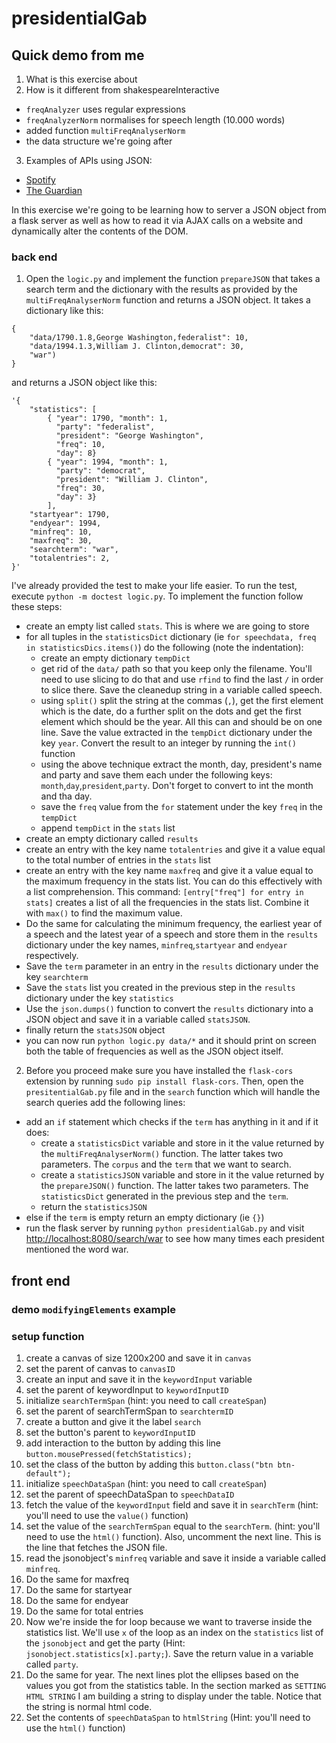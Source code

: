# presidentialGab

## **Quick demo from me**
1. What is this exercise about
2. How is it different from shakespeareInteractive
  * `freqAnalyzer` uses regular expressions
  * `freqAnalyzerNorm` normalises for speech length (10.000 words)
  * added function `multiFreqAnalyserNorm`
  * the data structure we're going after
3. Examples of APIs using JSON:
  * [Spotify](https://developer.spotify.com/web-api/console/)
  * [The Guardian](http://open-platform.theguardian.com/)

In this exercise we're going to be learning how to server a JSON object from a flask server as well as how to read it via AJAX calls on a website and dynamically alter the contents of the DOM.

### back end
1. Open the `logic.py` and implement the function `prepareJSON` that takes a search term and the dictionary with the results as provided by the `multiFreqAnalyserNorm` function and returns a JSON object. It takes a dictionary like this:
```
{
	"data/1790.1.8,George Washington,federalist": 10,
	"data/1994.1.3,William J. Clinton,democrat": 30,
	"war")
}
```
and returns a JSON object like this:
```
'{
	"statistics": [
		{ "year": 1790, "month": 1,
		  "party": "federalist",
		  "president": "George Washington",
		  "freq": 10,
		  "day": 8}
		{ "year": 1994, "month": 1,
		  "party": "democrat",
		  "president": "William J. Clinton",
		  "freq": 30,
		  "day": 3}
		],
	"startyear": 1790,
	"endyear": 1994,
	"minfreq": 10,
	"maxfreq": 30,
	"searchterm": "war",
	"totalentries": 2,
}'
```
I've already provided the test to make your life easier. To run the test, execute `python -m doctest logic.py`. To implement the function follow these steps:
  * create an empty list called `stats`. This is where we are going to store
  * for all tuples in the `statisticsDict` dictionary  (ie `for speechdata, freq in statisticsDics.items()`) do the following (note the indentation):
    * create an empty dictionary `tempDict`
    * get rid of the `data/` path so that you keep only the filename. You'll need to use slicing to do that and use `rfind` to find the last `/` in order to slice there. Save the cleanedup string in a variable called speech.
    * using `split()` split the string at the commas (`,`), get the first element which is the date, do a further split on the dots and get the first element which should be the year. All this can and should be on one line. Save the value extracted in the `tempDict` dictionary under the key `year`. Convert the result to an integer by running the `int()` function
    * using the above technique extract the month, day, president's name and party and save them each under the following keys: `month`,`day`,`president`,`party`. Don't forget to convert to int the month and tha day.
    * save the `freq` value from the `for` statement under the key `freq` in the `tempDict`
    * append `tempDict` in the `stats` list
  * create an empty dictionary called `results`
  * create an entry with the key name `totalentries` and give it a value equal to the total number of entries in the `stats` list
  * create an entry with the key name `maxfreq` and give it a value equal to the maximum frequency in the stats list. You can do this effectively with a list comprehension. This command: `[entry["freq"] for entry in stats]` creates a list of all the frequencies in the stats list. Combine it with `max()` to find the maximum value.
  * Do the same for calculating the minimum frequency, the earliest year of a speech and the latest year of a speech and store them in the `results` dictionary under the key names, `minfreq`,`startyear` and `endyear` respectively.
  * Save the `term` parameter in an entry in the `results` dictionary under the key `searchterm`
  * Save the `stats` list you created in the previous step in the `results` dictionary under the key `statistics`
  * Use the `json.dumps()` function to convert the `results` dictionary into a JSON object and save it in a variable called `statsJSON`.
  * finally return the `statsJSON` object
  * you can now run `python logic.py data/*` and it should print on screen both the table of frequencies as well as the JSON object itself.
2. Before you proceed make sure you have installed the `flask-cors` extension by running `sudo pip install flask-cors`. Then, open the `presitentialGab.py` file and in the `search` function which will handle the search queries add the following lines:
  * add an `if` statement which checks if the `term` has anything in it and if it does:
    * create a `statisticsDict` variable and store in it the value returned by the `multiFreqAnalyserNorm()` function. The latter takes two parameters. The `corpus` and the `term` that we want to search.
    * create a `statisticsJSON` variable and store in it the value returned by the `prepareJSON()` function. The latter takes two parameters. The `statisticsDict` generated in the previous step and the `term`.
    * return the `statisticsJSON`
  * else if the `term` is empty return an empty dictionary (ie `{}`)
  * run the flask server by running `python presidentialGab.py` and visit [http://localhost:8080/search/war](http://localhost:8080/search/war) to see how many times each president mentioned the word war.

## front end
### demo `modifyingElements` example
### setup function
1. create a canvas of size 1200x200 and save it in `canvas`
2. set the parent of canvas to `canvasID`
3. create an input and save it in the `keywordInput` variable
4. set the parent of keywordInput to `keywordInputID`
5. initialize `searchTermSpan` (hint: you need to call `createSpan`)
6. set the parent of searchTermSpan to `searchtermID`
7. create a button and give it the label `search`
8. set the button's parent to `keywordInputID`
9. add interaction to the button by adding this line `button.mousePressed(fetchStatistics);`
10. set the class of the button by adding this `button.class("btn btn-default");`
11. initialize `speechDataSpan` (hint: you need to call `createSpan`)
12. set the parent of speechDataSpan to `speechDataID`
13. fetch the value of the `keywordInput` field and save it in `searchTerm` (hint: you'll need to use the `value()` function)
14. set the value of the `searchTermSpan` equal to the `searchTerm`.  (hint: you'll need to use the `html()` function). Also, uncomment the next line. This is the line that fetches the JSON file. 
15. read the jsonobject's `minfreq` variable and save it inside a variable called `minfreq`.
16. Do the same for maxfreq
17. Do the same for startyear
18. Do the same for endyear
19. Do the same for total entries
20. Now we're inside the for loop because we want to traverse inside the statistics list. We'll use `x` of the loop as an index on the `statistics` list of the `jsonobject` and get the party (Hint: `jsonobject.statistics[x].party;`). Save the return value in a variable called `party`.
21. Do the same for year. The next lines plot the ellipses based on the values you got from the statistics table. In the section marked as `SETTING HTML STRING` I am building a string to display under the table. Notice that the string is normal html code.
22. Set the contents of `speechDataSpan` to `htmlString` (Hint: you'll need to use the `html()` function)
